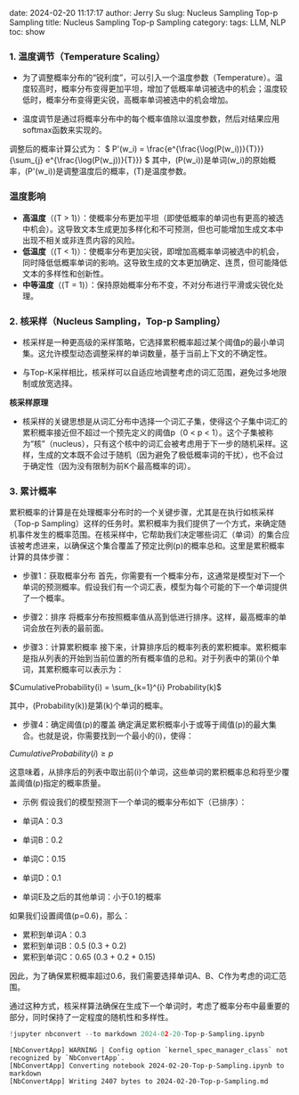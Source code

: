 date: 2024-02-20 11:17:17
author: Jerry Su
slug: Nucleus Sampling Top-p Sampling
title: Nucleus Sampling Top-p Sampling
category: 
tags: LLM, NLP
toc: show

### 1. 温度调节（Temperature Scaling）

- 为了调整概率分布的“锐利度”，可以引入一个温度参数（Temperature）。温度较高时，概率分布变得更加平坦，增加了低概率单词被选中的机会；温度较低时，概率分布变得更尖锐，高概率单词被选中的机会增加。

- 温度调节是通过将概率分布中的每个概率值除以温度参数，然后对结果应用softmax函数来实现的。


调整后的概率计算公式为：
$ P'(w_i) = \frac{e^{\frac{\log(P(w_i))}{T}}}{\sum_{j} e^{\frac{\log(P(w_j))}{T}}} $
其中，\(P(w_i)\)是单词\(w_i\)的原始概率，\(P'(w_i)\)是调整温度后的概率，\(T\)是温度参数。

### 温度影响
- **高温度**（\(T > 1\)）：使概率分布更加平坦（即使低概率的单词也有更高的被选中机会）。这导致文本生成更加多样化和不可预测，但也可能增加生成文本中出现不相关或非连贯内容的风险。
- **低温度**（\(T < 1\)）：使概率分布更加尖锐，即增加高概率单词被选中的机会，同时降低低概率单词的影响。这导致生成的文本更加确定、连贯，但可能降低文本的多样性和创新性。
- **中等温度**（\(T = 1\)）：保持原始概率分布不变，不对分布进行平滑或尖锐化处理。


### 2. 核采样（Nucleus Sampling，Top-p Sampling）

- 核采样是一种更高级的采样策略，它选择累积概率超过某个阈值p的最小单词集。这允许模型动态调整采样的单词数量，基于当前上下文的不确定性。

- 与Top-K采样相比，核采样可以自适应地调整考虑的词汇范围，避免过多地限制或放宽选择。

**核采样原理**

- 核采样的关键思想是从词汇分布中选择一个词汇子集，使得这个子集中词汇的累积概率接近但不超过一个预先定义的阈值p（0 < p < 1）。这个子集被称为“核”（nucleus），只有这个核中的词汇会被考虑用于下一步的随机采样。这样，生成的文本既不会过于随机（因为避免了极低概率词的干扰），也不会过于确定性（因为没有限制为前K个最高概率的词）。

### 3. 累计概率

累积概率的计算是在处理概率分布时的一个关键步骤，尤其是在执行如核采样（Top-p Sampling）这样的任务时。累积概率为我们提供了一个方式，来确定随机事件发生的概率范围。在核采样中，它帮助我们决定哪些词汇（单词）的集合应该被考虑进来，以确保这个集合覆盖了预定比例\(p\)的概率总和。这里是累积概率计算的具体步骤：

- 步骤1：获取概率分布
首先，你需要有一个概率分布，这通常是模型对下一个单词的预测概率。假设我们有一个词汇表，模型为每个可能的下一个单词提供了一个概率。

- 步骤2：排序
将概率分布按照概率值从高到低进行排序。这样，最高概率的单词会放在列表的最前面。

- 步骤3：计算累积概率
接下来，计算排序后的概率列表的累积概率。累积概率是指从列表的开始到当前位置的所有概率值的总和。对于列表中的第\(i\)个单词，其累积概率可以表示为：

$CumulativeProbability(i) = \sum_{k=1}^{i} Probability(k)$

其中，\(Probability(k)\)是第\(k\)个单词的概率。

- 步骤4：确定阈值\(p\)的覆盖
确定满足累积概率小于或等于阈值\(p\)的最大集合。也就是说，你需要找到一个最小的\(i\)，使得：

$CumulativeProbability(i) \geq p$

这意味着，从排序后的列表中取出前\(i\)个单词，这些单词的累积概率总和将至少覆盖阈值\(p\)指定的概率质量。

- 示例
假设我们的模型预测下一个单词的概率分布如下（已排序）：

- 单词A：0.3
- 单词B：0.2
- 单词C：0.15
- 单词D：0.1
- 单词E及之后的其他单词：小于0.1的概率

如果我们设置阈值\(p=0.6\)，那么：

- 累积到单词A：0.3
- 累积到单词B：0.5 (0.3 + 0.2)
- 累积到单词C：0.65 (0.3 + 0.2 + 0.15)

因此，为了确保累积概率超过0.6，我们需要选择单词A、B、C作为考虑的词汇范围。

通过这种方式，核采样算法确保在生成下一个单词时，考虑了概率分布中最重要的部分，同时保持了一定程度的随机性和多样性。


```python
!jupyter nbconvert --to markdown 2024-02-20-Top-p-Sampling.ipynb
```

    [NbConvertApp] WARNING | Config option `kernel_spec_manager_class` not recognized by `NbConvertApp`.
    [NbConvertApp] Converting notebook 2024-02-20-Top-p-Sampling.ipynb to markdown
    [NbConvertApp] Writing 2407 bytes to 2024-02-20-Top-p-Sampling.md



```python

```
